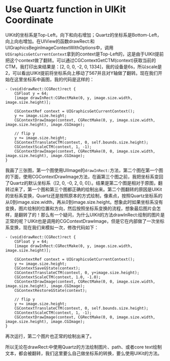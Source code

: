 # Use Quartz function in UIKit Coordinate

UIKit的坐标系是Top-Left，向下和向右增加；Quartz的坐标系是Bottom-Left，向上向右增加。在UIView的函数drawRect:和UIGraphicsBeginImageContextWithOptions中，调用`UIGraphicsGetCurrentContext`拿到的context是Top-Left的，这是由于UIKit提前把这个context做了翻转。可以通过CGContextGetCTM(context)获取当前的CTM，我打印出来结果是：[2, 0, 0, -2, 0, 1334]，我的设备是6s，所以scale是2，可以看出UIKit提前将坐标系向上移动了567并且对Y轴做了翻转。现在我们开始在这里坐标系中画图，我的代码是这样的：

```
- (void)drawRect:(CGRect)rect {
    CGFloat y = 64;
    [image drawInRect:CGRectMake(0, y, image.size.width, image.size.height)];
    
    CGContextRef context = UIGraphicsGetCurrentContext();
    y += image.size.height;
    CGContextDrawImage(context, CGRectMake(0, y, image.size.width, image.size.height), image.CGImage);
    
    // flip y
    y += image.size.height;
    CGContextTranslateCTM(context, 0, self.bounds.size.height);
    CGContextScaleCTM(context, 1, -1);
    CGContextDrawImage(context, CGRectMake(0, 0, image.size.width, image.size.height), image.CGImage);
}
```

我画了三张图，第一个图使用UIImage的`drawInRect:`方法，第二个图在第一个图的下面，使用CGContextDrawImage方法，在画第三个图之前，我把坐标系变回了Quartz的默认坐标系（[2, 0, -0, 2, 0, 0]）。结果是第二个图是相对于原图，翻转过来了，第一个图和第三个图都正确的绘制出来。第二个图翻转的原因是UIKit的坐标系变换，Quartz还是按照原本的方式绘制，像素点，按照Quartz坐标系的从0到image.size.width，再从0到image.size.height。想象此时如果坐标系没有变换，图片绘制的位置和方向，然后按照坐标系变换的流程，想象最后图片会怎样，是翻转了的！那么有一个疑问，为什么UIKit的方法drawInRect:绘制的图片是正常的呢？UIKit也是调用的CGContextDrawImage，但是它在内部做了一次坐标系变换，现在我们来模拟一次，修改代码如下：

```
- (void)drawRect:(CGRect)rect {
    CGFloat y = 64;
    [image drawInRect:CGRectMake(0, y, image.size.width, image.size.height)];
    
    CGContextRef context = UIGraphicsGetCurrentContext();
    y += image.size.height;
    CGContextSaveGState(context);
    CGContextTranslateCTM(context, 0, y+image.size.height);
    CGContextScaleCTM(context, 1.0, -1.0);
    CGContextDrawImage(context, CGRectMake(0, 0, image.size.width, image.size.height), image.CGImage);
    CGContextRestoreGState(context);
    
    // flip y
    y += image.size.height;
    CGContextTranslateCTM(context, 0, self.bounds.size.height);
    CGContextScaleCTM(context, 1, -1);
    CGContextDrawImage(context, CGRectMake(0, 0, image.size.width, image.size.height), image.CGImage);
}
```

再次运行，第二个图片也正常的绘制出来了。

所以无论在drawRect:中使用Quartz的方法绘制图片、path、或者core text绘制文本，都会被翻转，我们这里要么自己做坐标系的转换，要么使用UIKit的方法。
